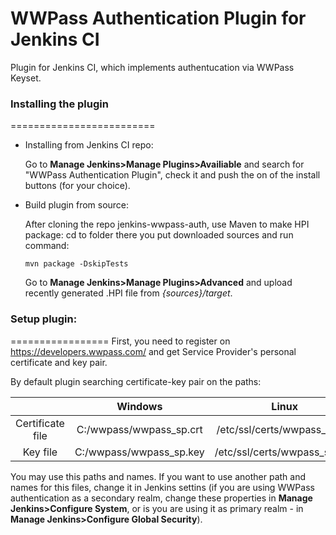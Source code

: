 WWPass Authentication Plugin for Jenkins CI
==============================================
Plugin for Jenkins CI, which implements authentucation via WWPass Keyset.



### Installing the plugin
=========================
* Installing from Jenkins CI repo:

  Go to **Manage Jenkins>Manage Plugins>Availiable** and search for "WWPass Authentication Plugin", check it and push the on of the install buttons (for your choice).
  

* Build plugin from source:

  After cloning the repo jenkins-wwpass-auth, use Maven to make HPI package:
    cd to folder there you put downloaded sources and run command:
  
    ```
    mvn package -DskipTests
    ```
    
  Go to **Manage Jenkins>Manage Plugins>Advanced** and upload recently generated .HPI file from *{sources}/target*.

  
### Setup plugin:
=================
First, you need to register on https://developers.wwpass.com/ and get Service Provider's personal certificate and key pair.

By default plugin searching certificate-key pair on the paths:

|                  |         Windows         |             Linux            |
|:----------------:|:-----------------------:|:----------------------------:|
| Certificate file | C:/wwpass/wwpass_sp.crt | /etc/ssl/certs/wwpass_sp.crt | 
|     Key file     | C:/wwpass/wwpass_sp.key | /etc/ssl/certs/wwpass_sp.key |

You may use this paths and names. If you want to use another path and names for this files, change it in Jenkins settins (if you are using WWPass authentication as a secondary realm, change these properties in **Manage Jenkins>Configure System**, or is you are using it as primary realm - in **Manage Jenkins>Configure Global Security**).
